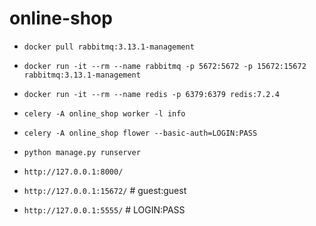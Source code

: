 # online-shop
- `docker pull rabbitmq:3.13.1-management`


- `docker run -it --rm --name rabbitmq -p 5672:5672 -p 15672:15672 rabbitmq:3.13.1-management`
- `docker run -it --rm --name redis -p 6379:6379 redis:7.2.4`
- `celery -A online_shop worker -l info`
- `celery -A online_shop flower --basic-auth=LOGIN:PASS`


- `python manage.py runserver`


- `http://127.0.0.1:8000/`
- `http://127.0.0.1:15672/` # guest:guest
- `http://127.0.0.1:5555/` # LOGIN:PASS

